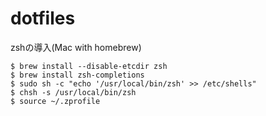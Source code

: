 dotfiles
========

zshの導入(Mac with homebrew)

    $ brew install --disable-etcdir zsh
    $ brew install zsh-completions
    $ sudo sh -c "echo '/usr/local/bin/zsh' >> /etc/shells"
    $ chsh -s /usr/local/bin/zsh
    $ source ~/.zprofile

